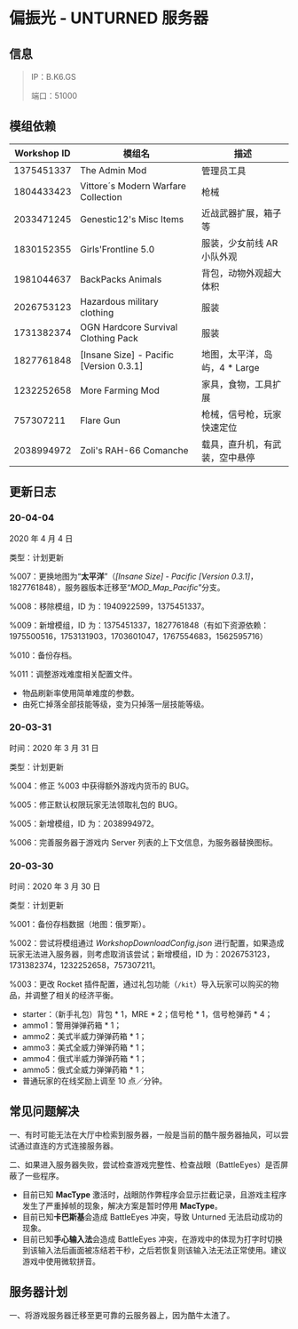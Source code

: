 # 偏振光 - UNTURNED 服务器

## 信息

> IP：B.K6.GS
>
> 端口：51000



## 模组依赖

| Workshop ID | 模组名                                  | 描述                           |
| ----------- | --------------------------------------- | ------------------------------ |
| 1375451337  | The Admin Mod                           | 管理员工具                     |
| 1804433423  | Vittore´s Modern Warfare Collection     | 枪械                           |
| 2033471245  | Genestic12's Misc Items                 | 近战武器扩展，箱子等           |
| 1830152355  | Girls'Frontline 5.0                     | 服装，少女前线 AR 小队外观     |
| 1981044637  | BackPacks Animals                       | 背包，动物外观超大体积         |
| 2026753123  | Hazardous military clothing             | 服装                           |
| 1731382374  | OGN Hardcore Survival Clothing Pack     | 服装                           |
| 1827761848  | [Insane Size] - Pacific [Version 0.3.1] | 地图，太平洋，岛屿，4 * Large  |
| 1232252658  | More Farming Mod                        | 家具，食物，工具扩展           |
| 757307211   | Flare Gun                               | 枪械，信号枪，玩家快速定位     |
| 2038994972  | Zoli's RAH-66 Comanche                  | 载具，直升机，有武装，空中悬停 |



## 更新日志

### 20-04-04

2020 年 4 月 4 日

类型：计划更新

%007：更换地图为“**太平洋**”（*[Insane Size] - Pacific [Version 0.3.1]*，1827761848），服务器版本迁移至“*MOD_Map_Pacific*”分支。

%008：移除模组，ID 为：1940922599，1375451337。

%009：新增模组，ID 为：1375451337，1827761848（有如下资源依赖：1975500516，1753131903，1703601047，1767554683，1562595716）

%010：备份存档。

%011：调整游戏难度相关配置文件。

- 物品刷新率使用简单难度的参数。
- 由死亡掉落全部技能等级，变为只掉落一层技能等级。



### 20-03-31

时间：2020 年 3 月 31 日

类型：计划更新

%004：修正 %003 中获得额外游戏内货币的 BUG。

%005：修正默认权限玩家无法领取礼包的 BUG。

%005：新增模组，ID 为：2038994972。

%006：完善服务器于游戏内 Server 列表的上下文信息，为服务器替换图标。



### 20-03-30

时间：2020 年 3 月 30 日

类型：计划更新

%001：备份存档数据（地图：俄罗斯）。

%002：尝试将模组通过 *WorkshopDownloadConfig.json* 进行配置，如果造成玩家无法进入服务器，则考虑取消该尝试；新增模组，ID 为：2026753123，1731382374，1232252658，757307211。

%003：更改 Rocket 插件配置，通过礼包功能（`/kit`）导入玩家可以购买的物品，并调整了相关的经济平衡。

- starter：（新手礼包）背包 * 1，MRE * 2；信号枪 * 1，信号枪弹药 * 4；
- ammo1：警用弹弹药箱 * 1；
- ammo2：美式半威力弹弹药箱 * 1；
- ammo3：美式全威力弹弹药箱 * 1；
- ammo4：俄式半威力弹弹药箱 * 1；
- ammo5：俄式全威力弹弹药箱 * 1；
- 普通玩家的在线奖励上调至 10 点／分钟。



## 常见问题解决

一、有时可能无法在大厅中检索到服务器，一般是当前的酷牛服务器抽风，可以尝试通过直连的方式连接服务器。

二、如果进入服务器失败，尝试检查游戏完整性、检查战眼（BattleEyes）是否屏蔽了一些程序。

- 目前已知 **MacType** 激活时，战眼防作弊程序会显示拦截记录，且游戏主程序发生了严重掉帧的现象，解决方案是暂时停用 **MacType**。
- 目前已知**卡巴斯基**会造成 BattleEyes 冲突，导致 Unturned 无法启动成功的现象。
- 目前已知**手心输入法**会造成 BattleEyes 冲突，在游戏中的体现为打字时切换到该输入法后画面被冻结若干秒，之后若恢复则该输入法无法正常使用。建议游戏中使用微软拼音。



## 服务器计划

一、将游戏服务器迁移至更可靠的云服务器上，因为酷牛太渣了。
